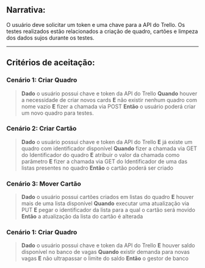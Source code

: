## Narrativa:

O usuário deve solicitar um token e uma chave para a API do Trello. Os testes realizados estão relacionados a criação de quadro, cartões e limpeza dos dados sujos durante os testes. 

---

## Critérios de aceitação:

### **Cenário 1:** Criar Quadro
>**Dado** o usuário possui chave e token da API do Trello
**Quando** houver a necessidade de criar novos cards
**E** não existir nenhum quadro com nome vazio
**E** fizer a chamada via POST
**Então** o usuário poderá criar um novo quadro para testes.


### **Cenário 2:** Criar Cartão
>**Dado** o usuário possui chave e token da API do Trello
**E** já existe um quadro com identificador disponível
**Quando** fizer a chamada via GET do Identificador do quadro
**E** atribuir o valor da chamada como parâmetro
**E** fizer a chamada via GET do Identificador de uma das listas presentes no quadro
**Então** o cartão poderá ser criado  



### **Cenário 3:** Mover Cartão
>**Dado** o usuário possui cartões criados em listas do quadro
**E** houver mais de uma lista disponível
**Quando** executar uma atualização via PUT
**E** pegar o identificador da lista para a qual o cartão será movido
**Então** a atualização da lista do cartão é alterada 


### **Cenário 1:** Criar Quadro
>**Dado** o usuário possui chave e token da API do Trello
**E** houver saldo disponível no banco de vagas
**Quando** existir demanda para novas vagas
**E** não ultrapassar o limite do saldo
**Então** o gestor de banco 